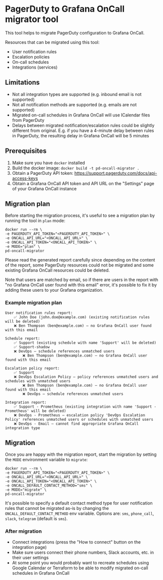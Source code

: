 # PagerDuty to Grafana OnCall migrator tool

This tool helps to migrate PagerDuty configuration to Grafana OnCall.

Resources that can be migrated using this tool:
* User notification rules
* Escalation policies
* On-call schedules
* Integrations (services)


## Limitations

* Not all integration types are supported (e.g. inbound email is not supported)
* Not all notification methods are supported (e.g. emails are not supported)
* Migrated on-call schedules in Grafana OnCall will use ICalendar files from PagerDuty
* Delays between migrated notification/escalation rules could be slightly different from original. E.g. if you have a 4-minute delay between rules in PagerDuty, the resulting delay in Grafana OnCall will be 5 minutes

## Prerequisites

1. Make sure you have `docker` installed 
2. Build the docker image: `docker build -t pd-oncall-migrator .`
3. Obtain a PagerDuty API token: https://support.pagerduty.com/docs/api-access-keys
4. Obtain a Grafana OnCall API token and API URL on the "Settings" page of your Grafana OnCall instance

## Migration plan
Before starting the migration process, it's useful to see a migration plan by running the tool in `plan` mode:

```shell
docker run --rm \
-e PAGERDUTY_API_TOKEN="<PAGERDUTY_API_TOKEN>" \
-e ONCALL_API_URL="<ONCALL_API_URL>" \
-e ONCALL_API_TOKEN="<ONCALL_API_TOKEN>" \
-e MODE="plan" \
pd-oncall-migrator
```

Please read the generated report carefully since depending on the content of the report, some PagerDuty resources could not be migrated and some existing Grafana OnCall resources could be deleted.

Note that users are matched by email, so if there are users in the report with "no Grafana OnCall user found with this email" error, it's possible to fix it by adding these users to your Grafana organization.


### Example migration plan

```text
User notification rules report:
    ✅ John Doe (john.doe@example.com) (existing notification rules will be deleted)
    ❌ Ben Thompson (ben@example.com) — no Grafana OnCall user found with this email
       
Schedule report:
    ✅ Support (existing schedule with name 'Support' will be deleted)
    ✅ Support-shadow
    ❌ DevOps — schedule references unmatched users
        ❌ Ben Thompson (ben@example.com) — no Grafana OnCall user found with this email

Escalation policy report:
    ✅ Support
    ❌ DevOps Escalation Policy — policy references unmatched users and schedules with unmatched users
        ❌ Ben Thompson (ben@example.com) — no Grafana OnCall user found with this email
        ❌ DevOps — schedule references unmatched users
        
Integration report:
    ✅ Support - Prometheus (existing integration with name 'Support - Prometheus' will be deleted)
    ❌ DevOps - Prometheus — escalation policy 'DevOps Escalation Policy' references unmatched users or schedules with unmatched users
    ❌ DevOps - Email — cannot find appropriate Grafana OnCall integration type
```

## Migration
Once you are happy with the migration report, start the migration by setting the `MODE` environment variable to `migrate`:
```shell
docker run --rm \
-e PAGERDUTY_API_TOKEN="<PAGERDUTY_API_TOKEN>" \
-e ONCALL_API_URL="<ONCALL_API_URL>" \
-e ONCALL_API_TOKEN="<ONCALL_API_TOKEN>" \
-e ONCALL_DEFAULT_CONTACT_METHOD="sms" \
-e MODE="migrate" \
pd-oncall-migrator
```

It's possible to specify a default contact method type for user notification rules that cannot be migrated as-is by changing the `ONCALL_DEFAULT_CONTACT_METHOD` env variable. Options are: `sms`, `phone_call`, `slack`, `telegram` (default is `sms`).

### After migration

* Connect integrations (press the "How to connect" button on the integration page)
* Make sure users connect their phone numbers, Slack accounts, etc. in their user settings
* At some point you would probably want to recreate schedules using Google Calendar or Terraform to be able to modify migrated on-call schedules in Grafana OnCall
 